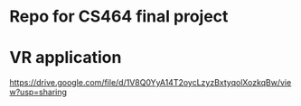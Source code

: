 # Repo for CS464 final project

# VR application
https://drive.google.com/file/d/1V8Q0YyA14T2oycLzyzBxtyqolXozkqBw/view?usp=sharing

